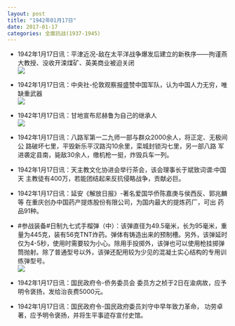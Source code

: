 ```yaml
---
layout: post
title: "1942年01月17日"
date: 2017-01-17
categories: 全面抗战(1937-1945)
---
```


<meta name="referrer" content="no-referrer" />

- 1942年1月17日讯：平津近况-敌在太平洋战争爆发后建立的新秩序——拘谨燕大教授、没收开滦煤矿、英美商业被迫关闭 <br/><img src="https://ww1.sinaimg.cn/large/aca367d8jw1fbw8lw8gj4j20e30a1ta5.jpg" />

- 1942年1月17日讯：中央社-伦敦观察报盛赞中国军队，认为中国人力无穷，唯缺重武器 <br/><img src="https://ww3.sinaimg.cn/large/aca367d8jw1fbtxdbnnfjj20ol05475o.jpg" />

- 1942年1月17日讯：甘地宣布尼赫鲁为自己的继承人 <br/><img src="https://ww3.sinaimg.cn/large/aca367d8jw1fbtvnn2dtkj209u0813z7.jpg" />

- 1942年1月17日讯：八路军第一二九师一部与群众2000余人，将正定、无极间公 路破坏七里，平毁新乐平汉路沟10余里，栾城封锁沟七里，另一部八路 军进袭定县南，毙敌30余人，缴机枪一挺，炸毁兵车一列。 

- 1942年1月17日讯：天主教文化协进会举行茶会，该会理事长于斌致词谓:中国天 主教徒有400万，若能团结起来反抗侵略战争，贡献必巨。 

- 1942年1月17日讯：延安《解放日报》-著名爱国华侨陈嘉庚与侯西反、郭兆麟等 在重庆创办中国药产提炼股份有限公司，为国内最大的提炼药厂，可出 药品91种。 

- #参战装备#日制九七式手榴弹（中）：该弹直径为49.5毫米，长为95毫米，重量为445克，装有56克TNT炸药。弹体有铸造出来的预制槽。另外，该弹延时仅为4-5秒，使用时需要较为小心。除用手投掷外，该弹也可以使用枪挂掷弹筒抛射。除了普通型号以外，该弹还配用较为少见的混凝土实心结构的专用训练弹型号。 <br/><img src="https://ww4.sinaimg.cn/large/aca367d8jw1fbteahrcc2j206m0fs765.jpg" />

- 1942年1月17日讯：国民政府令-侨务委员会 委员方之桢于2日在渝病故，应予明令褒扬，发给治丧费5000元。 

- 1942年1月17日讯：国民政府令-国民政府委员刘守中早年致力革命， 功劳卓著，应予明令褒扬，并将生平事迹存宣付史馆。 

